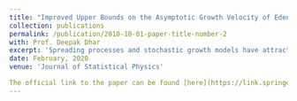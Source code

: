 ```yaml
---
title: "Improved Upper Bounds on the Asymptotic Growth Velocity of Eden Clusters"
collection: publications
permalink: /publication/2010-10-01-paper-title-number-2
with: Prof. Deepak Dhar
excerpt: 'Spreading processes and stochastic growth models have attracted a lot of attention in statistical physics -- mainly owing to their wide applicability and partly to their beauty. While growth and spreading processes are ubiquitous, starting from growing bacterial colonies to growing of tumors and spreading of rumours in a society, these models have provided us with great insight into nonequilibrium phenomena by giving us a platform to investigate universal behavior. One of the simplest models of growing clusters was introduced by Murray Eden in 1961 as the Eden model in order to investigate the growth of biological cell colonies. In this work, we develop theoretical tools to bound the speed at which the Eden clusters grow, and hence initiate a conversation about the asymptotic shape of these clusters.'
date: February, 2020
venue: 'Journal of Statistical Physics'

The official link to the paper can be found [here](https://link.springer.com/article/10.1007/s10955-020-02498-z). 
---
```


